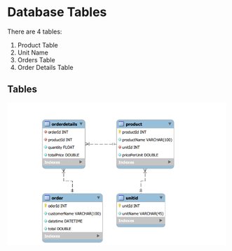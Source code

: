 # Database Tables

There are 4 tables:

1. Product Table
2. Unit Name
3. Orders Table
4. Order Details Table

## Tables

![image info](../Images/DatabaseTables.png)

<style type="text/css">
    img {
        width: 500px;
    }
</style>
